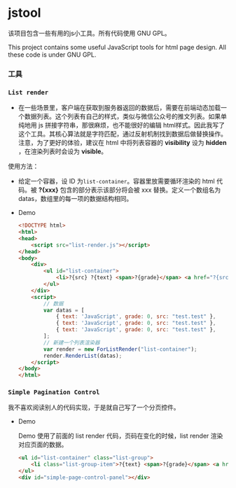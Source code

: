 # jstool
该项目包含一些有用的js小工具。所有代码使用 GNU GPL。

This project contains some useful JavaScript tools for html page design. All these code is under GNU GPL.

### 工具

### ```List render```
- 在一些场景里，客户端在获取到服务器返回的数据后，需要在前端动态加载一个数据列表。这个列表有自己的样式，类似与微信公众号的推文列表。如果单纯地用 js 拼接字符串，那很麻烦，也不能很好的编辑 html样式。因此我写了这个工具。其核心算法就是字符匹配，通过反射机制找到数据后做替换操作。注意，为了更好的体验，建议在 html 中将列表容器的 **visibility** 设为 **hidden** ，在渲染列表时会设为 **visible**。

使用方法：

- 给定一个容器，设 ID 为```list-container```。容器里放需要循环渲染的 html 代码。被 **?{xxx}** 包含的部分表示该部分将会被 xxx 替换。定义一个数组名为 datas，数组里的每一项的数据结构相同。

- Demo

  ```html
  <!DOCTYPE html>
  <html>
  <head>
      <script src="list-render.js"></script>
  </head>
  <body>
      <div>
          <ul id="list-container">
              <li>?{src} ?{text} <span>?{grade}</span> <a href="?{src}">?{src}</a> <span style="color: rebeccapurple;">?{text}</span></li>
          </ul>
      </div>
      <script>
          // 数据
          var datas = [
              { text: 'JavaScript', grade: 0, src: "test.test" },
              { text: 'JavaScript', grade: 0, src: "test.test" },
              { text: 'JavaScript', grade: 0, src: "test.test" },
          ];
          // 新建一个列表渲染器
          var render = new ForListRender("list-container");
          render.RenderList(datas);
      </script>
  </body>
  </html>
  ```


### ```Simple Pagination Control```
我不喜欢阅读别人的代码实现，于是就自己写了一个分页控件。

- Demo

  Demo 使用了前面的 list render 代码，页码在变化的时候，list render 渲染对应页面的数据。

  ```html
  <ul id="list-container" class="list-group">
      <li class="list-group-item">?{text} <span>?{grade}</span> <a href="?{src}">?{src}</a> <span style="color: rebeccapurple;">?{text}</span></li>
  </ul>
  <div id="simple-page-control-panel"></div>
  ```

  
